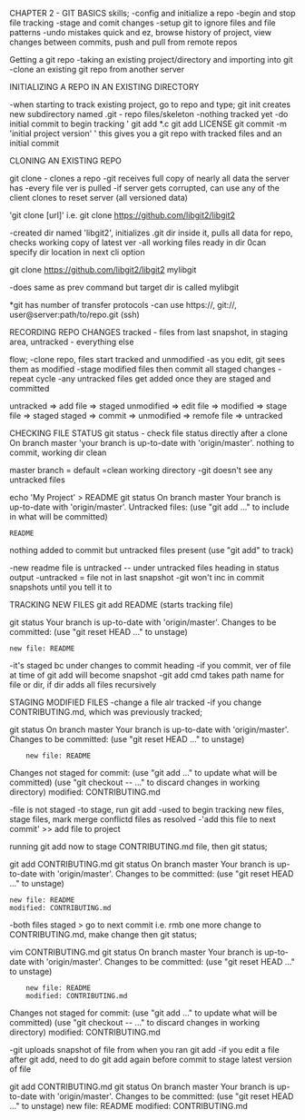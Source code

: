 
CHAPTER 2 - GIT BASICS
skills;
    -config and initialize a repo
    -begin and stop file tracking
    -stage and comit changes
    -setup git to ignore files and file patterns
    -undo mistakes quick and ez, browse history of project, view changes between commits, push and pull from remote repos

Getting a git repo
-taking an existing project/directory and importing into git
-clone an existing git repo from another server

INITIALIZING A REPO IN AN EXISTING DIRECTORY

-when starting to track existing project, go to repo and type;
    git init
creates new subdirectory named .git - repo files/skeleton
-nothing tracked yet
-do initial commit to begin tracking
'
git add *.c
git add LICENSE
git commit -m 'initial project version'
'
this gives you a git repo with tracked files and an initial commit

CLONING AN EXISTING REPO

git clone - clones a repo
-git receives full copy of nearly all data the server has
-every file ver is pulled
-if server gets corrupted, can use any of the client clones to reset server (all versioned data)

'git clone [url]'
i.e.
git clone https://github.com/libgit2/libgit2

-created dir named 'libgit2', initializes .git dir inside it, pulls all data for repo, checks working copy of latest ver
-all working files ready in dir
0can specify dir location in next cli option

git clone https://github.com/libgit2/libgit2 mylibgit

-does same as prev command but target dir is called mylibgit

*git has number of transfer protocols
-can use https://, git://, user@server:path/to/repo.git (ssh)

RECORDING REPO CHANGES
tracked - files from last snapshot, in staging area,
untracked - everything else

flow;
-clone repo, files start tracked and unmodified
-as you edit, git sees them as modified
-stage modified files then commit all staged changes
-repeat cycle
-any untracked files get added once they are staged and committed

untracked => add file => staged
unmodified => edit file => modified => stage file => staged
staged => commit => unmodified => remofe file => untracked

CHECKING FILE STATUS
git status - check file status directly after a clone
On branch master
'your branch is up-to-date with 'origin/master'.
nothing to commit, working dir clean

master branch = default
=clean working directory
-git doesn't see any untracked files

echo 'My Project' > README
git status
On branch master
Your branch is up-to-date with 'origin/master'.
Untracked files:
    (use "git add <file>..." to include in what will be committed)

    README

nothing added to commit but untracked files present (use "git add" to track)

-new readme file is untracked -- under untracked files heading in status output
-untracked = file not in last snapshot
-git won't inc in commit snapshots until you tell it to

TRACKING NEW FILES
git add README (starts tracking file)

git status
Your branch is up-to-date with 'origin/master'.
Changes to be committed:
    (use "git reset HEAD <file>..." to unstage)

    new file: README

-it's staged bc under changes to commit heading
-if you commit, ver of file at time of git add will become snapshot
-git add cmd takes path name for file or dir, if dir adds all files recursively

STAGING MODIFIED FILES
-change a file alr tracked
-if you change CONTRIBUTING.md, which was previously tracked;

git status
On branch master
Your branch is up-to-date with 'origin/master'.
Changes to be committed:
    (use "git reset HEAD <file>..." to unstage)

        new file: README
Changes not staged for commit:
    (use "git add <file>..." to update what will be committed)
    (use "git checkout -- <file>..." to discard changes in working directory)
    modified: CONTRIBUTING.md


-file is not staged
-to stage, run git add
-used to begin tracking new files, stage files, mark merge conflictd files as resolved
-'add this file to next commit' >> add file to project

running git add now to stage CONTRIBUTING.md file, then git status;

git add CONTRIBUTING.md
git status
On branch master
Your branch is up-to-date with 'origin/master'.
Changes to be committed:
    (use "git reset HEAD <file>..." to unstage)

    new file: README
    modified: CONTRIBUTING.md

-both files staged > go to next commit
i.e. rmb one more change to CONTRIBUTING.md, make change then git status;

vim CONTRIBUTING.md
git status
On branch master
Your branch is up-to-date with 'origin/master'.
Changes to be committed:
    (use "git reset HEAD <file>..." to unstage)

        new file: README
        modified: CONTRIBUTING.md

Changes not staged for commit:
    (use "git add <file>..." to update what will be committed)
    (use "git checkout -- <file>..." to discard changes in working directory)
    modified: CONTRIBUTING.md

-git uploads snapshot of file from when you ran git add
-if you edit a file after git add, need to do git add again before commit to stage latest version of file

git add CONTRIBUTING.md
git status
On branch master
Your branch is up-to-date with 'origin/master'.
Changes to be committed:
    (use "git reset HEAD <file>..." to unstage)
        new file: README
        modified: CONTRIBUTING.md

